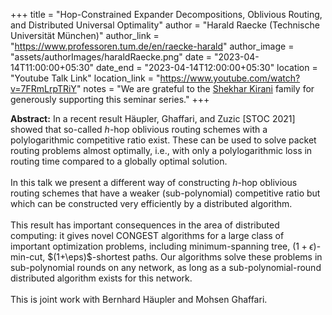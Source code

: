+++
title = "Hop-Constrained Expander Decompositions, Oblivious Routing, and Distributed Universal Optimality"
author = "Harald Raecke (Technische Universität München)"
author_link = "https://www.professoren.tum.de/en/raecke-harald"
author_image = "assets/authorImages/haraldRaecke.png"
date = "2023-04-14T11:00:00+05:30"
date_end = "2023-04-14T12:00:00+05:30"
location = "Youtube Talk Link"
location_link = "https://www.youtube.com/watch?v=7FRmLrpTRiY"
notes = "We are grateful to the <a href = "https://www.accel.com/people/shekhar-kirani" target= "_blank">Shekhar Kirani</a> family for generously supporting this seminar series."
+++

<b>Abstract:</b>
In a recent result Häupler, Ghaffari, and Zuzic [STOC 2021] showed that
so-called $h$-hop oblivious routing schemes with a polylogarithmic
competitive ratio exist. These can be used to solve packet routing problems almost
optimally, i.e., with only a polylogarithmic loss in routing time
compared to a globally optimal solution.
<br><br>
In this talk we present a different way of constructing $h$-hop oblivious
routing schemes that have a weaker (sub-polynomial) competitive ratio
but which can be constructed very efficiently by a distributed algorithm.
<br><br>
This result has important consequences in the area of distributed
computing: it gives novel CONGEST algorithms for a large class of important optimization
problems, including minimum-spanning tree, $(1+\epsilon)$-min-cut,
$(1+\eps)$-shortest paths. Our algorithms solve these problems in
sub-polynomial rounds on any network, as long as a sub-polynomial-round
distributed algorithm exists for this network.
<br><br>
This is joint work with Bernhard Häupler and Mohsen Ghaffari.

